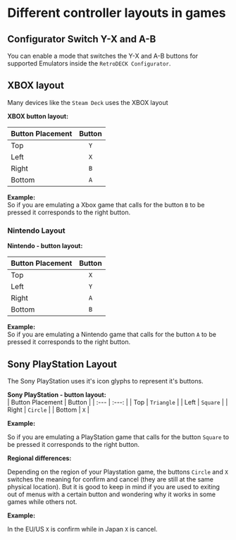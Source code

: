 # Different controller layouts in games

## Configurator Switch Y-X and A-B
You can enable a mode that switches the Y-X and A-B buttons for supported Emulators inside the `RetroDECK Configurator`. 

## XBOX layout
Many devices like the `Steam Deck` uses the XBOX layout

**XBOX button layout:**<br>

| Button Placement  | Button |
| :---              | :---:  |
| Top               |  `Y`   |
| Left              |  `X`   |
| Right             |  `B`   |
| Bottom            |  `A`   |


**Example:**<br>
So if you are emulating a Xbox game that calls for the button `B` to be pressed it corresponds to the right button.

### Nintendo Layout

**Nintendo - button layout:**<br>

| Button Placement  | Button |
| :---              | :---:  |
| Top               |  `X`   |
| Left              |  `Y`   |
| Right             |  `A`   |
| Bottom            |  `B`   |


**Example:**<br>
So if you are emulating a Nintendo game that calls for the button `A` to be pressed it corresponds to the right button.



## Sony PlayStation Layout
The Sony PlayStation uses it's icon glyphs to represent it's buttons.

**Sony PlayStation - button layout:**<br>
| Button Placement  | Button      |
| :---              | :---:       |
| Top               |  `Triangle` |
| Left              |  `Square`   |
| Right             |  `Circle`   |
| Bottom            |  `X`    |

**Example:**

So if you are emulating a PlayStation game that calls for the button `Square` to be pressed it corresponds to the right button.

**Regional differences:**

Depending on the region of your Playstation game, the buttons `Circle` and `X` switches the meaning for confirm and cancel (they are still at the same physical location). But it is good to keep in mind if you are used to exiting out of menus with a certain button and wondering why it works in some games while others not.

**Example:**

In the EU/US `X` is confirm while in Japan `X` is cancel.